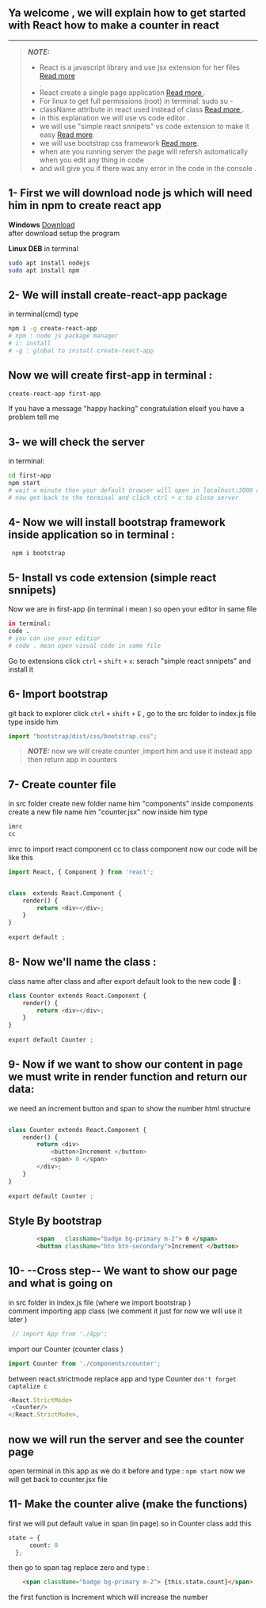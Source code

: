 ## Ya welcome , we will explain how to get started with React  how to make a counter in react
---------------------------------------------------------------
> **_NOTE:_** 
> - React is a javascript library and use jsx extension for her files [Read more](https://www.geeksforgeeks.org/jsx-full-form/)<br>.
> - React create a single page application [Read more ](https://en.wikipedia.org/wiki/Single-page_application).
> - For linux to get full permissions (root) in terminal: sudo su -
> - className attribute in react used instead of class [Read more ](https://www.geeksforgeeks.org/why-react-uses-classname-over-class-attribute/).
> - in this explanation we will use vs code editor .
> - we will use "simple react snnipets" vs code extension to make it easy [Read more](https://www.digitalocean.com/community/posts/write-react-faster-with-simple-react-snippets).
> - we will use bootstrap css framework [Read more](https://websuggestion.com/why-bootstrap-is-better-than-css/).
> - when are you running server the page will refersh automatically when you edit any thing in code
> - and will give you if there was any error in the code in the console .

## 1- First we will download node js which will need him in npm to create react app
 **Windows** [Download](https://nodejs.org/dist/v16.13.0/node-v16.13.0-x64.msi) <br>
 after download setup the program <br>
 
 **Linux DEB** in terminal <br>
 ```bash
 sudo apt install nodejs  
 sudo apt install npm 
 ```
 ## 2- We will install create-react-app package
 in terminal(cmd) type
 ```bash
 npm i -g create-react-app
 # npm : node js package manager
 # i: install
 # -g : global to install create-react-app
 
 ```
 ## Now we will create  first-app in terminal :
 ```bash
 create-react-app first-app 
 ```
 If you have a message "happy hacking" congratulation 
 elseif you have a problem tell me 
 ## 
## 3- we will check the server 
in terminal:
```bash
cd first-app
npm start 
# wait a minute then your default browser will open in localhost:3000 and react logo will appear 
# now get back to the terminal and click ctrl + c to close server 
```
## 4- Now we will install bootstrap framework inside application so in terminal :
```bash
 npm i bootstrap 
```
## 5- Install vs code extension (simple react snnipets) 
Now we are in first-app (in terminal i mean ) so open your editor in same file 
```bash
in terminal: 
code . 
# you can use your editior 
# code . mean open visual code in same file 
```
Go to extensions click `ctrl` `+` `shift` `+` `x`:
serach "simple react snnipets" and install it 

## 6- Import bootstrap 
git back to explorer click `ctrl` `+` `shift` `+` `E` , go to the src folder to index.js file type inside him 
```python
import "bootstrap/dist/css/bootstrap.css";
```
> _**NOTE:**_ now we will create counter ,import him and use it instead app then return app in counters 
## 7- Create counter file 
in src folder create new folder name him "components"
inside components create a new file name him "counter.jsx" 
now inside him type 
```javascript 
imrc 
cc
```
imrc to import react component 
cc to class component 
now our code will be like this 
```python 
import React, { Component } from 'react';


class  extends React.Component {
    render() { 
        return <div></div>;
    }
}
 
export default ;
```
## 8- Now we'll name the class : 
class name after class and after export default 
look to the new code 👀 :
```python 
class Counter extends React.Component {
    render() { 
        return <div></div>;
    }
}
 
export default Counter ;
``` 
## 9- Now if we want to show our content in page we must write in render function and return our data:
we need an increment button and span to show the number 
html structure 
```python 

class Counter extends React.Component {
    render() { 
        return <div>
            <button>Increment </button>
            <span> 0 </span>
        </div>;
    }
}
 
export default Counter ;
```
## Style By bootstrap 
```html 
        <span   className="badge bg-primary m-2"> 0 </span>
        <button className="btn btn-secondary">Increment </button>
```
## 10- --Cross step-- We want to show our page and what is going on 
  in src folder in index.js file (where we import bootstrap )<br>
  comment importing app class (we comment it just for now we will use it later )
  ```javascript
   // import App from './App';
   ```
   import our Counter (counter class )
   ```javascript
   import Counter from './components/counter';
   ```
   between react.strictmode replace app and type Counter 
   `don't forget captalize c `
   ```javascript 
   <React.StrictMode>
    <Counter/>
  </React.StrictMode>,
  ``` 
  ## now we will run the server and see the counter page 
  open terminal in this app  as we do it before and type :
   `npm start`
   now we will get back to counter.jsx file 
  ## 11- Make the counter alive (make the functions)
  first we will put default value in span (in page)
  so in Counter class add this 
  ```python 
  state = {
        count: 0
    };
   ```
  then go to span tag  replace zero and type : 
  ```html
      <span className="badge bg-primary m-2"> {this.state.count}</span>
  ```
  
  the first function is Increment which will increase the number
  




